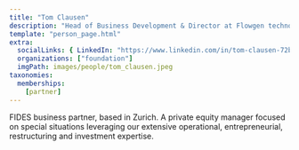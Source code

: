 ```yaml
---
title: "Tom Clausen"
description: "Head of Business Development & Director at Flowgen technology."
template: "person_page.html"
extra:
  socialLinks: { LinkedIn: "https://www.linkedin.com/in/tom-clausen-72b984/"}
  organizations: ["foundation"]
  imgPath: images/people/tom_clausen.jpeg
taxonomies:
  memberships:
    [partner]
---
```


FIDES business partner, based in Zurich. A private equity manager focused on special situations leveraging our extensive operational, entrepreneurial, restructuring and investment expertise.